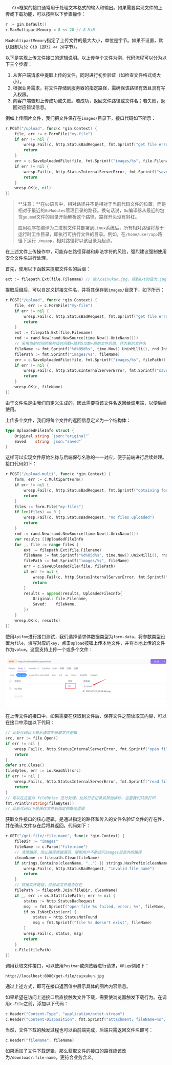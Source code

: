 `	Gin`框架的接口通常用于处理文本格式的输入和输出。如果需要实现文件的上传或下载功能，可以按照以下步骤操作：

```go
r := gin.Default()
r.MaxMultipartMemory = 8 << 20 // 8 MiB
```

`MaxMultipartMemory`指定了上传文件的最大大小，单位是字节。如果不设置，默认限制为`32 GiB`（即`32 << 20`字节）。

以下是实现上传文件接口的逻辑说明。以上传单个文件为例，代码流程可以分为以下三个步骤：

1. 从客户端请求中提取上传的文件，同时进行初步验证（如检查文件格式或大小）。
2. 根据业务需求，将文件存储到服务器的指定路径，需确保该路径有效且具有写入权限。
3. 向客户端告知上传成功或失败。若成功，返回文件路径或文件名；若失败，返回对应错误信息。

例如上传图片文件，我们把文件保存在`images/`目录下，接口代码如下所示：

```go
r.POST("/upload", func(c *gin.Context) {
    file, err := c.FormFile("my-file")
    if err != nil {
        wresp.Fail(c, http.StatusBadRequest, fmt.Sprintf("get file error: %v", err))
        return
    }
    err = c.SaveUploadedFile(file, fmt.Sprintf("images/%s", file.Filename))
    if err != nil {
        wresp.Fail(c, http.StatusInternalServerError, fmt.Sprintf("save file error: %v", err))
        return
    }
    wresp.OK(c, nil)
})
```

> **注意：**在`Go`语言中，相对路径并不是相对于当前代码文件的位置，而是相对于最近的`GoModules`管理目录的路径。换句话说，`Go`编译器从最近的包含`go.mod`文件的目录开始解析这个路径，路径开头没有斜杠。
>
> 应用程序在编译为二进制文件并部署到`Linux`系统后，所有相对路径将基于运行时工作目录，即执行可执行文件的目录。例如，在`/home/user/app`路径下运行`./myapp`，相对路径将以该目录为起点。

在上述文件上传操作中，可能存在路径穿越和非法字符的风险，强烈建议强制使用安全文件名进行处理。

首先，使用以下函数来提取文件名的后缀：

```go
ext := filepath.Ext(file.Filename) // 输入caixukun.jpg，得到ext的值为.jpg
```

提取后缀后，可以自定义拼接文件名，并将其保存到`images/`目录下，如下所示：

```go
r.POST("/upload", func(c *gin.Context) {
	file, err := c.FormFile("my-file")
	if err != nil {
		wresp.Fail(c, http.StatusBadRequest, fmt.Sprintf("get file error: %v", err))
		return
	}
	ext := filepath.Ext(file.Filename)
	rnd := rand.New(rand.NewSource(time.Now().UnixNano()))
    // 采用当前时间的毫秒级时间戳+随机5位数+原始文件后缀，作为新的文件名
	fileName := fmt.Sprintf("%d%05d%s", time.Now().UnixMilli(), rnd.Intn(100000), ext)
	filePath := fmt.Sprintf("images/%s", fileName)
	err = c.SaveUploadedFile(file, fmt.Sprintf("images/%s", filePath))
	if err != nil {
		wresp.Fail(c, http.StatusInternalServerError, fmt.Sprintf("save file error: %v", err))
		return
	}
	wresp.OK(c, fileName)
})
```

由于文件名是由我们自定义生成的，因此需要将该文件名返回给调用端，以便后续使用。

上传多个文件，我们将每个文件的返回信息定义为一个结构体：

```go
type UploadedFileInfo struct {
	Original string `json:"original"`
	Saved    string `json:"saved"`
}
```

这样可以实现文件原始名称与后端保存名称的一一对应，便于前端进行后续处理。接口代码如下：

```go
r.POST("/upload-multi", func(c *gin.Context) {
    form, err := c.MultipartForm()
    if err != nil {
        wresp.Fail(c, http.StatusBadRequest, fmt.Sprintf("obtaining form error: %v", err))
        return
    }
    files := form.File["my-files"]
    if len(files) == 0 {
        wresp.Fail(c, http.StatusBadRequest, "no files uploaded")
        return
    }
    rnd := rand.New(rand.NewSource(time.Now().UnixNano()))
	var results []UploadedFileInfo
	for _, file := range files {
		ext := filepath.Ext(file.Filename)
		fileName := fmt.Sprintf("%d%05d%s", time.Now().UnixMilli(), rnd.Intn(100000), ext)
		filePath := fmt.Sprintf("images/%s", fileName)
		err = c.SaveUploadedFile(file, filePath)
		if err != nil {
			wresp.Fail(c, http.StatusInternalServerError, fmt.Sprintf("save file error: %v", err))
			return
		}
		results = append(results, UploadedFileInfo{
			Original: file.Filename,
			Saved:    fileName,
		})
	}
	wresp.OK(c, results)
})
```

使用`Apifox`进行接口测试，我们选择请求体数据类型为`form-data`，将参数类型设置为`file`，填写对应的`key`，点击`Upload`按钮上传本地文件，并将本地上传的文件作为`value`。这里支持上传一个或多个文件：

<img src="image/image-20250722094446089.png" alt="image-20250722094446089" style="zoom:60%;" />

在上传文件的接口中，如果需要在获取到文件后、保存文件之前读取其内容，可以在接口中添加以下代码：

```go
// 此处代码以上是从请求中获取文件逻辑
src, err := file.Open()
if err != nil {
    wresp.Fail(c, http.StatusInternalServerError, fmt.Sprintf("open file error: %v", err))
	return
}
defer src.Close()
fileBytes, err := io.ReadAll(src)
if err != nil {
    wresp.Fail(c, http.StatusInternalServerError, fmt.Sprintf("read file error: %v", err))
	return
}
// 可以在这里对 fileBytes 进行处理，比如日志记录或其他操作，这里我们只做打印
fmt.Println(string(fileBytes))
// 此处代码以下是保存文件到指定的路径逻辑
```

获取文件接口的核心逻辑，是通过指定的路径和传入的文件名验证文件的存在性，并在确认文件存在后将其返回。代码如下：
```go
r.GET("/get-file/:file-name", func(c *gin.Context) {
	fileDir := "images"
	fileName := c.Param("file-name")
    // 清理路径，防止路径穿越漏洞，限制用户不能访问images目录外的路径
	cleanName := filepath.Clean(fileName)
	if strings.Contains(cleanName, "..") || strings.HasPrefix(cleanName, "/") {
		wresp.Fail(c, http.StatusBadRequest, "invalid file name")
		return
	}
    // 拼接文件路径，并验证文件是否存在
	filePath := filepath.Join(fileDir, cleanName)
	if _, err := os.Stat(filePath); err != nil {
		status := http.StatusBadRequest
		msg := fmt.Sprintf("open file %s failed, error: %v", fileName, err)
		if os.IsNotExist(err) {
			status = http.StatusNotFound
			msg = fmt.Sprintf("file %s doesn't exist", fileName)
		}
		wresp.Fail(c, status, msg)
		return
	}
	c.File(filePath)
})
```

调用获取文件接口，可以使用`Postman`或浏览器进行请求，`URL`示例如下：

```http
http://localhost:8080/get-file/caixukun.jpg
```

通过上述方式，即可在接口返回值中展示具体的图片内容信息。

如果希望在访问上述接口后直接触发文件下载，需要使浏览器触发下载行为。在调用`c.File`之前，添加以下代码：

```go
c.Header("Content-Type", "application/octet-stream")
c.Header("Content-Disposition", fmt.Sprintf("attachment; fileName=%s", fileName))
```

当然，文件下载的触发过程也可以由前端完成，后端只需返回文件名即可：

```go
c.Header("fileName", fileName)
```

如果添加了文件下载逻辑，那么获取文件的接口的路径应该改为`/download/:file-name`，更符合业务含义。